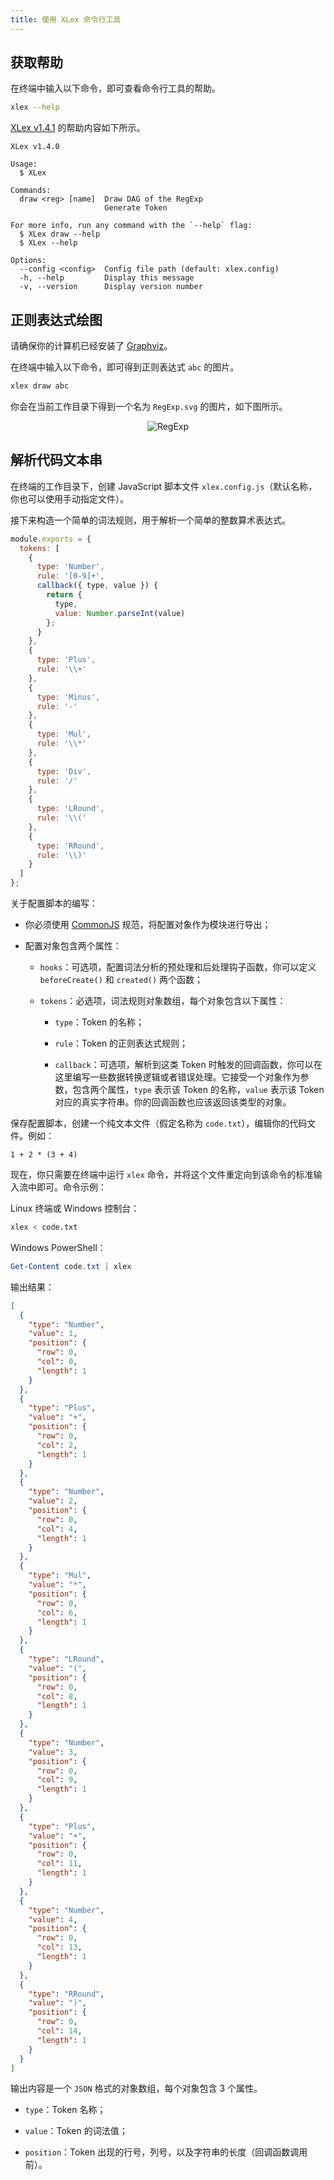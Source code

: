 ```yaml
---
title: 使用 XLex 命令行工具
---
```


## 获取帮助

在终端中输入以下命令，即可查看命令行工具的帮助。

```bash
xlex --help
```

[XLex v1.4.1](https://www.npmjs.com/package/xlex) 的帮助内容如下所示。

```text
XLex v1.4.0

Usage:
  $ XLex

Commands:
  draw <reg> [name]  Draw DAG of the RegExp
                     Generate Token

For more info, run any command with the `--help` flag:
  $ XLex draw --help
  $ XLex --help

Options:
  --config <config>  Config file path (default: xlex.config)
  -h, --help         Display this message
  -v, --version      Display version number
```

## 正则表达式绘图

请确保你的计算机已经安装了 [Graphviz](https://www.graphviz.org/)。

在终端中输入以下命令，即可得到正则表达式 `abc` 的图片。

```bash
xlex draw abc
```

你会在当前工作目录下得到一个名为 `RegExp.svg` 的图片，如下图所示。

<center><img src="/RegExp.svg" alt="RegExp"></center>

## 解析代码文本串

在终端的工作目录下，创建 JavaScript 脚本文件 `xlex.config.js`（默认名称，你也可以使用手动指定文件）。

接下来构造一个简单的词法规则，用于解析一个简单的整数算术表达式。

```js
module.exports = {
  tokens: [
    {
      type: 'Number',
      rule: '[0-9]+',
      callback({ type, value }) {
        return {
          type,
          value: Number.parseInt(value)
        };
      }
    },
    {
      type: 'Plus',
      rule: '\\+'
    },
    {
      type: 'Minus',
      rule: '-'
    },
    {
      type: 'Mul',
      rule: '\\*'
    },
    {
      type: 'Div',
      rule: '/'
    },
    {
      type: 'LRound',
      rule: '\\('
    },
    {
      type: 'RRound',
      rule: '\\)'
    }
  ]
};
```

关于配置脚本的编写：

+ 你必须使用 [CommonJS](http://www.commonjs.org/) 规范，将配置对象作为模块进行导出；

+ 配置对象包含两个属性：

  + `hooks`：可选项，配置词法分析的预处理和后处理钩子函数，你可以定义 `beforeCreate()` 和 `created()` 两个函数；

  + `tokens`：必选项，词法规则对象数组，每个对象包含以下属性：

    + `type`：Token 的名称；

    + `rule`：Token 的正则表达式规则；

    + `callback`：可选项，解析到这类 Token 时触发的回调函数，你可以在这里编写一些数据转换逻辑或者错误处理。它接受一个对象作为参数，包含两个属性，`type` 表示该 Token 的名称，`value` 表示该 Token 对应的真实字符串。你的回调函数也应该返回该类型的对象。

保存配置脚本，创建一个纯文本文件（假定名称为 `code.txt`），编辑你的代码文件。例如：

```text
1 + 2 * (3 + 4)
```

现在，你只需要在终端中运行 `xlex` 命令，并将这个文件重定向到该命令的标准输入流中即可。命令示例：

Linux 终端或 Windows 控制台：

```bash
xlex < code.txt
```

Windows PowerShell：

```powershell
Get-Content code.txt | xlex
```

输出结果：

```json
[
  {
    "type": "Number",
    "value": 1,
    "position": {
      "row": 0,
      "col": 0,
      "length": 1
    }
  },
  {
    "type": "Plus",
    "value": "+",
    "position": {
      "row": 0,
      "col": 2,
      "length": 1
    }
  },
  {
    "type": "Number",
    "value": 2,
    "position": {
      "row": 0,
      "col": 4,
      "length": 1
    }
  },
  {
    "type": "Mul",
    "value": "*",
    "position": {
      "row": 0,
      "col": 6,
      "length": 1
    }
  },
  {
    "type": "LRound",
    "value": "(",
    "position": {
      "row": 0,
      "col": 8,
      "length": 1
    }
  },
  {
    "type": "Number",
    "value": 3,
    "position": {
      "row": 0,
      "col": 9,
      "length": 1
    }
  },
  {
    "type": "Plus",
    "value": "+",
    "position": {
      "row": 0,
      "col": 11,
      "length": 1
    }
  },
  {
    "type": "Number",
    "value": 4,
    "position": {
      "row": 0,
      "col": 13,
      "length": 1
    }
  },
  {
    "type": "RRound",
    "value": ")",
    "position": {
      "row": 0,
      "col": 14,
      "length": 1
    }
  }
]
```

输出内容是一个 `JSON` 格式的对象数组，每个对象包含 3 个属性。

+ `type`：Token 名称；

+ `value`：Token 的词法值；

+ `position`：Token 出现的行号，列号，以及字符串的长度（回调函数调用前）。
